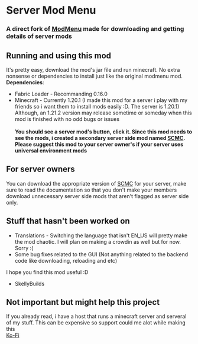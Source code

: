 # Server Mod Menu
### A direct fork of [ModMenu](https://github.com/TerraformersMC/ModMenu) made for downloading and getting details of server mods

## Running and using this mod
It's pretty easy, download the mod's jar file and run minecraft.
No extra nonsense or dependencies to install just like the original modmenu mod.
<br>
**Dependencies**:
* Fabric Loader - Recommanding 0.16.0
* Minecraft - Currently 1.20.1 (I made this mod for a server i play with my friends so i want them to install mods easily :D. The server is 1.20.1)
<br> Although, an 1.21.2 version may release sometime or someday when this mod is finished with no odd bugs or issues
<br><br>**You should see a server mod's button, click it.
Since this mod needs to see the mods, i created a secondary server side mod named [SCMC](https://github.com/SkellyBuilds/scmc). Please suggest this mod to your server owner's if your server uses universal environment mods** 

## For server owners
You can download the appropriate version of [SCMC](https://github.com/SkellyBuilds/scmc) for your server, make sure to read the documentation so that you don't make your members download unnecessary server side mods that aren't flagged as server side only.

## Stuff that hasn't been worked on
* Translations - Switching the language that isn't EN_US will pretty make the mod chaotic. I will plan on making a crowdin as well but for now. Sorry :(
* Some bug fixes related to the GUI (Not anything related to the backend code like downloading, reloading and etc)

I hope you find this mod useful :D
- SkellyBuilds

## Not important but might help this project
If you already read, i have a host that runs a minecraft server and serveral of my stuff. This can be expensive so support could me alot while making this
<br>[Ko-Fi](https://ko-fi.com/broreallysaid)
